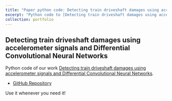 ```yaml
---
title: "Paper python code: Detecting train driveshaft damages using accelerometer signals and Differential Convolutional Neural Networks"
excerpt: "Python code to [Detecting train driveshaft damages using accelerometer signals and Differential Convolutional Neural Networks](https://ui.adsabs.harvard.edu/abs/2022arXiv221109011L/abstract) paper."
collection: portfolio
---
```


## Detecting train driveshaft damages using accelerometer signals and Differential Convolutional Neural Networks
Python code of our work [Detecting train driveshaft damages using accelerometer signals and Differential Convolutional Neural Networks](https://ui.adsabs.harvard.edu/abs/2022arXiv221109011L/abstract).

* [GitHub Repository](https://github.com/antialopezg/Crack-detection-railway-axles-deep-learning)

Use it whenever you need it!
